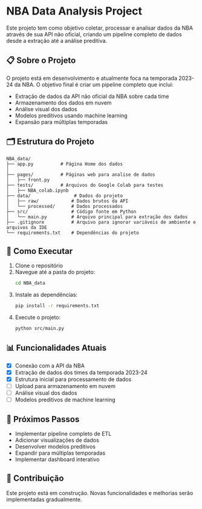 # NBA Data Analysis Project

Este projeto tem como objetivo coletar, processar e analisar dados da NBA através de sua API não oficial, criando um pipeline completo de dados desde a extração até a análise preditiva.

## 📋 Sobre o Projeto

O projeto está em desenvolvimento e atualmente foca na temporada 2023-24 da NBA. O objetivo final é criar um pipeline completo que inclui:

- Extração de dados da API não oficial da NBA sobre cada time
- Armazenamento dos dados em nuvem
- Análise visual dos dados
- Modelos preditivos usando machine learning
- Expansão para múltiplas temporadas

## 🗂️ Estrutura do Projeto

```
NBA_data/
├── app.py          # Página Home dos dados
│
├── pages/          # Páginas web para analise de dados
│   ├── front.py
├── tests/          # Arquivos do Google Colab para testes
│   ├── NBA_colab.ipynb
├── data/                # Dados do projeto
│   ├── raw/            # Dados brutos da API
│   └── processed/      # Dados processados
├── src/                # Código fonte em Python
│   └── main.py         # Arquivo principal para extração dos dados
├── .gitignore          # Arquivo para ignorar variáveis de ambiente e arquivos da IDE
└── requirements.txt    # Dependências do projeto
```

## 🚀 Como Executar

1. Clone o repositório
2. Navegue até a pasta do projeto:
   ```bash
   cd NBA_data
   ```
3. Instale as dependências:
   ```bash
   pip install -r requirements.txt
   ```
4. Execute o projeto:
   ```bash
   python src/main.py
   ```

## 📊 Funcionalidades Atuais

- [x] Conexão com a API da NBA
- [x] Extração de dados dos times da temporada 2023-24
- [x] Estrutura inicial para processamento de dados
- [ ] Upload para armazenamento em nuvem
- [ ] Análise visual dos dados
- [ ] Modelos preditivos de machine learning

## 🔮 Próximos Passos

- Implementar pipeline completo de ETL
- Adicionar visualizações de dados
- Desenvolver modelos preditivos
- Expandir para múltiplas temporadas
- Implementar dashboard interativo

## 🤝 Contribuição

Este projeto está em construção. Novas funcionalidades e melhorias serão implementadas gradualmente.
